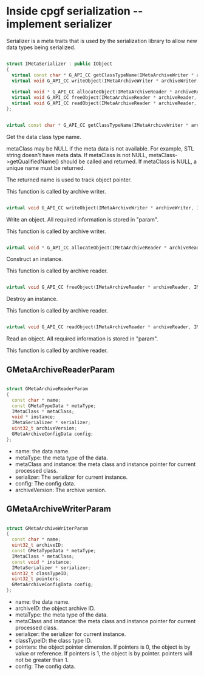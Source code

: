 

# Inside cpgf serialization -- implement serializer

Serializer is a meta traits that is used by the serialization library to allow new data types being serialized.
```c++

struct IMetaSerializer : public IObject
{
  virtual const char * G_API_CC getClassTypeName(IMetaArchiveWriter * archiveWriter, const void * instance, IMetaClass * metaClass) = 0;
  virtual void G_API_CC writeObject(IMetaArchiveWriter * archiveWriter, IMetaSerializerWriter * serializerWriter, GMetaArchiveWriterParam * param) = 0;
  
  virtual void * G_API_CC allocateObject(IMetaArchiveReader * archiveReader, IMetaClass * metaClass) = 0;
  virtual void G_API_CC freeObject(IMetaArchiveReader * archiveReader, IMetaClass * metaClass, void * instance) = 0;
  virtual void G_API_CC readObject(IMetaArchiveReader * archiveReader, IMetaSerializerReader * serializerReader, GMetaArchiveReaderParam * param) = 0;
};
```
```c++

virtual const char * G_API_CC getClassTypeName(IMetaArchiveWriter * archiveWriter, const void * instance, IMetaClass * metaClass) = 0;
```
Get the data class type name.

metaClass may be NULL if the meta data is not available. For example, STL string doesn't have meta data. If metaClass is not NULL, metaClass->getQualifiedName() should be called and returned. If metaClass is NULL, a unique name must be returned.

The returned name is used to track object pointer.

This function is called by archive writer.
```c++

virtual void G_API_CC writeObject(IMetaArchiveWriter * archiveWriter, IMetaSerializerWriter * serializerWriter, GMetaArchiveWriterParam * param) = 0;
```

Write an object. All required information is stored in "param".

This function is called by archive writer.
```c++

virtual void * G_API_CC allocateObject(IMetaArchiveReader * archiveReader, IMetaClass * metaClass) = 0;
```
Construct an instance.

This function is called by archive reader.
```c++

virtual void G_API_CC freeObject(IMetaArchiveReader * archiveReader, IMetaClass * metaClass, void * instance) = 0;
```
Destroy an instance.

This function is called by archive reader.
```c++

virtual void G_API_CC readObject(IMetaArchiveReader * archiveReader, IMetaSerializerReader * serializerReader, GMetaArchiveReaderParam * param) = 0;
```
Read an object. All required information is stored in "param".

This function is called by archive reader.

## GMetaArchiveReaderParam
```c++

struct GMetaArchiveReaderParam
{
  const char * name;
  const GMetaTypeData * metaType;
  IMetaClass * metaClass;
  void * instance;
  IMetaSerializer * serializer;
  uint32_t archiveVersion;
  GMetaArchiveConfigData config;
};
```
  * name: the data name.
  * metaType: the meta type of the data.
  * metaClass and instance: the meta class and instance pointer for current processed class.
  * serializer: The serializer for current instance.
  * config: The config data.
  * archiveVersion: The archive version.

## GMetaArchiveWriterParam
```c++

struct GMetaArchiveWriterParam
{
  const char * name;
  uint32_t archiveID;
  const GMetaTypeData * metaType;
  IMetaClass * metaClass;
  const void * instance;
  IMetaSerializer * serializer;
  uint32_t classTypeID;
  uint32_t pointers;
  GMetaArchiveConfigData config;
};
```
  * name: the data name.
  * archiveID: the object archive ID.
  * metaType: the meta type of the data.
  * metaClass and instance: the meta class and instance pointer for current processed class.
  * serializer: the serializer for current instance.
  * classTypeID: the class type ID.
  * pointers: the object pointer dimension. If pointers is 0, the object is by value or reference. If pointers is 1, the object is by pointer. pointers will not be greater than 1.
  * config: The config data.

